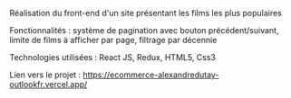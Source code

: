 Réalisation du front-end d'un site présentant les films les plus populaires

Fonctionnalités : système de pagination avec bouton précédent/suivant, limite de films à afficher par page, filtrage par décennie

Technologies utilisées : React JS, Redux, HTML5, Css3

Lien vers le projet :  https://ecommerce-alexandredutay-outlookfr.vercel.app/

